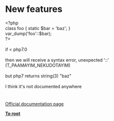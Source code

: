 # New features




<div class="phpcode"><span class="html">
<span class="default">&lt;?php <br></span><span class="keyword">class </span><span class="default">foo </span><span class="keyword">{ static </span><span class="default">$bar </span><span class="keyword">= </span><span class="string">&apos;baz&apos;</span><span class="keyword">; }<br></span><span class="default">var_dump</span><span class="keyword">(</span><span class="string">&apos;foo&apos;</span><span class="keyword">::</span><span class="default">$bar</span><span class="keyword">);<br></span><span class="default">?&gt;<br></span><br>if &lt; php7.0<br><br>then we will receive a syntax error, unexpected &apos;::&apos; (T_PAAMAYIM_NEKUDOTAYIM) <br><br>but php7 returns string(3) &quot;baz&quot;<br><br>I think it&apos;s not documented anywhere</span>
</div>
  

#

[Official documentation page](https://www.php.net/manual/en/migration70.new-features.php)

**[To root](/README.md)**